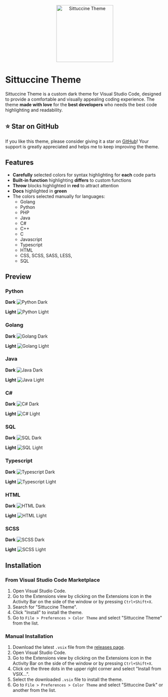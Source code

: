 <p align="center">
    <img src="logo.png" width="180" alt="Sittuccine Theme">
</p>

# Sittuccine Theme

Sittuccine Theme is a custom dark theme for Visual Studio Code, designed to provide a comfortable and visually appealing coding experience. The theme **made with love** for the **best developers** who needs the best code highlighting and readability.

## ⭐️ Star on GitHub

If you like this theme, please consider giving it a star on [GitHub](https://github.com/sitnikovik/sittuccine-vscode-theme)! Your support is greatly appreciated and helps me to keep improving the theme.

## Features

- **Carefully** selected colors for syntax highlighting for **each** code parts
- **Built-in function** highlighting **differs** to custom functions
- **Throw** blocks highlighted in **red** to attract attention
- **Docs** highlighted in **green**
- The colors selected manually for languages:
    - Golang
    - Python
    - PHP
    - Java
    - C#
    - C++
    - C
    - Javascript
    - Typescript
    - HTML
    - CSS, SCSS, SASS, LESS,
    - SQL

## Preview

### Python

**Dark**
![Python Dark](./previews/python_dark.png)

**Light**
![Python Light](./previews/python_light.png)

### Golang

**Dark**
![Golang Dark](./previews/golang_dark.png)

**Light**
![Golang Light](./previews/golang_light.png)

### Java

**Dark**
![Java Dark](./previews/java_dark.png)

**Light**
![Java Light](./previews/java_light.png)

### C#

**Dark**
![C# Dark](./previews/csharp_dark.png)

**Light**
![C# Light](./previews/csharp_light.png)

### SQL

**Dark**
![SQL Dark](./previews/sql_dark.png)

**Light**
![SQL Light](./previews/sql_light.png)

### Typescript

**Dark**
![Typescript Dark](./previews/typescript_dark.png)

**Light**
![Typescript Light](./previews/typescript_light.png)

### HTML

**Dark**
![HTML Dark](./previews/html_dark.png)

**Light**
![HTML Light](./previews/html_light.png)

### SCSS

**Dark**
![SCSS Dark](./previews/scss_dark.png)

**Light**
![SCSS Light](./previews/scss_light.png)


## Installation

### From Visual Studio Code Marketplace

1. Open Visual Studio Code.
2. Go to the Extensions view by clicking on the Extensions icon in the Activity Bar on the side of the window or by pressing `Ctrl+Shift+X`.
3. Search for "Sittuccine Theme".
4. Click "Install" to install the theme.
5. Go to `File > Preferences > Color Theme` and select "Sittuccine Theme" from the list.

### Manual Installation

1. Download the latest `.vsix` file from the [releases page](https://github.com/sitnikovik/sittuccine-vscode-theme/releases).
2. Open Visual Studio Code.
3. Go to the Extensions view by clicking on the Extensions icon in the Activity Bar on the side of the window or by pressing `Ctrl+Shift+X`.
4. Click on the three dots in the upper right corner and select "Install from VSIX...".
5. Select the downloaded `.vsix` file to install the theme.
6. Go to `File > Preferences > Color Theme` and select "Sittuccine Dark" or another from the list.
